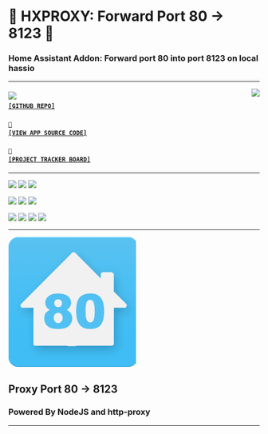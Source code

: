 # 💫 HXPROXY: Forward Port 80 -> 8123 💫
### Home Assistant Addon: Forward port 80 into port 8123 on local hassio

---

<a href='https://github.com/cogsmith/homeassistant-webproxy'><img src='https://github-readme-stats.vercel.app/api/pin/?username=cogsmith&repo=homeassistant-webproxy' align='right'></a>

#### <code><a href='https://github.com/cogsmith/homeassistant-webproxy'><img src='https://github.githubassets.com/images/icons/emoji/octocat.png' width='22'> [GITHUB REPO]</a></code>

#### <code><a href='https://github.com/cogsmith/homeassistant-webproxy/blob/main/app.js'>🧾 [VIEW APP SOURCE CODE]</a></code>

#### <code><a href='https://github.com/cogsmith/homeassistant-webproxy/projects/1'>📅 [PROJECT TRACKER BOARD]</a></code>

---

[![](https://shields.io/github/package-json/v/cogsmith/homeassistant-webproxy?label=codebase)](http://github.com/cogsmith/homeassistant-webproxy)
[![](https://shields.io/github/last-commit/cogsmith/homeassistant-webproxy)](https://github.com/cogsmith/homeassistant-webproxy/commits/main)
[![](https://github.com/cogsmith/homeassistant-webproxy/actions/workflows/DEVKING_CHECK.yml/badge.svg)](https://github.com/cogsmith/homeassistant-webproxy/actions/workflows/DEVKING_CHECK.yml)

[![](https://shields.io/github/v/release/cogsmith/homeassistant-webproxy?label=latest+release)](https://github.com/cogsmith/homeassistant-webproxy/releases)
[![](https://shields.io/github/release-date/cogsmith/homeassistant-webproxy?color=blue)](https://github.com/cogsmith/homeassistant-webproxy/releases)
[![](https://shields.io/github/commits-since/cogsmith/homeassistant-webproxy/latest)](https://github.com/cogsmith/homeassistant-webproxy/commits/main)
<!-- [![](https://shields.io/github/commit-activity/m/cogsmith/homeassistant-webproxy)](https://github.com/cogsmith/homeassistant-webproxy/commits/main) -->

[![](https://shields.io/github/license/cogsmith/homeassistant-webproxy?color=lightgray)](https://github.com/cogsmith/homeassistant-webproxy/blob/main/LICENSE)
[![](https://shields.io/github/languages/code-size/cogsmith/homeassistant-webproxy)](http://github.com/cogsmith/homeassistant-webproxy)
[![](https://shields.io/github/repo-size/cogsmith/homeassistant-webproxy)](http://github.com/cogsmith/homeassistant-webproxy)
[![](https://shields.io/github/issues-raw/cogsmith/homeassistant-webproxy)](https://github.com/cogsmith/homeassistant-webproxy/issues)

---

![](https://raw.githubusercontent.com/COGSMITH/HX-WebProxy/master/WebProxy/logo.png)

## Proxy Port 80 -> 8123

### Powered By **NodeJS** and **http-proxy**

---